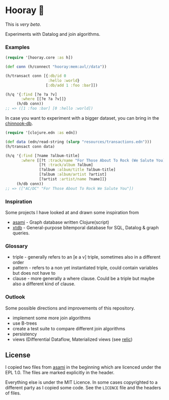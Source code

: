 # Hooray 🎉

This is *very beta*.

Experiments with Datalog and join algorithms.

### Examples

```clj
(require '[hooray.core :as h])

(def conn (h/connect "hooray:mem:avl//data"))

(h/transact conn [{:db/id 0
                   :hello :world}
                  [:db/add 1 :foo :bar]])

(h/q '{:find [?e ?a ?v]
       :where [[?e ?a ?v]]}
     (h/db conn))
;; => ([1 :foo :bar] [0 :hello :world])
```

In case you want to experiment with a bigger dataset, you can bring
in the [chinnook-db](https://github.com/FiV0/xtdb-chinook).

```clj
(require '[clojure.edn :as edn])

(def data (edn/read-string (slurp "resources/transactions.edn")))
(h/transact conn data)

(h/q '{:find [?name ?album-title]
       :where [[?t :track/name "For Those About To Rock (We Salute You)" ]
               [?t :track/album ?album]
               [?album :album/title ?album-title]
               [?album :album/artist ?artist]
               [?artist :artist/name ?name]]}
     (h/db conn))
;; => (["AC/DC" "For Those About To Rock We Salute You"])
```

### Inspiration
Some projects I have looked at and drawn some inspiration from

- [asami](https://github.com/quoll/asami) - Graph database written Clojure(script)
- [xtdb](https://github.com/xtdb/xtdb) - General-purpose bitemporal database for SQL, Datalog & graph queries.

### Glossary

* triple - generally refers to an [e a v] triple, sometimes also in a different order
* pattern - refers to a non yet instantiated triple, could contain variables but does not have to
* clause - more generally a where clause. Could be a triple but maybe also a different kind of clause.

### Outlook
Some possible directions and improvements of this repository.

- implement some more join algorithms
- use B-trees
- create a test suite to compare different join algorithms
- persistency
- views (Differential Dataflow, Materialized views (see [relic](https://github.com/wotbrew/relic))

## License

I copied two files from [asami](https://github.com/quoll/asami) in the beginning which are licenced
under the EPL 1.0. The files are marked explicitly in the header.

Everything else is under the MIT Licence. In some cases copyrighted to a different party as I copied some code.
See the `LICENCE` file and the headers of files.
